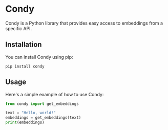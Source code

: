 # Condy

Condy is a Python library that provides easy access to embeddings from a specific API.

## Installation

You can install Condy using pip:

```
pip install condy
```

## Usage

Here's a simple example of how to use Condy:

```python
from condy import get_embeddings

text = "Hello, world!"
embeddings = get_embeddings(text)
print(embeddings)
```